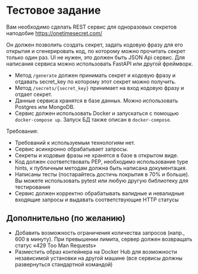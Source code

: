 # Тестовое задание

Вам необходимо сделать REST сервис для одноразовых секретов наподобие https://onetimesecret.com/

Он должен позволить создать секрет, задать кодовую фразу для его открытия и сгенерировать код, по которому можно прочитать секрет только один раз. UI не нужен, это должен быть JSON Api сервис.
Для написания сервиса можно использовать FastAPI или другой фреймворк.

- Метод `/generate` должен принимать секрет и кодовую фразу и отдавать secret_key по которому этот секрет можно получить.
- Метод `/secrets/{secret_key}` принимает на вход кодовую фразу и отдает секрет.
- Данные сервиса хранятся в базе данных. Можно использовать Postgres или MongoDB.
- Сервис должен использовать Docker и запускаться с помощью `docker-compose up`. Запуск БД также описан в `docker-compose`.

Требования:
- Требований к используемым технологиям нет.
- Сервис асинхронно обрабатывает запросы.
- Секреты и кодовые фразы не хранятся в базе в открытом виде.
- Код должен соответствовать PEP, необходимо использование type hints, к публичным методам должна быть написана документация.
- Написаны тесты (постарайтесь достичь покрытия в 70% и больше). Вы можете использовать pytest или любую другую библиотеку для тестирования
- Сервис должен корректно обрабатывать валидные и невалидные входящие запросы и выдавать соответствующие HTTP статусы

## Дополнительно (по желанию)
- Добавить возможность ограничения количества запросов (напр., 600 в минуту). При превышении лимита, сервер должен возвращать статус «429 Too Man Requests»
- Разместить образ контейнера на Docker Hub для возможности независимой установки на другой машине (все сервисы должны развернуться стандартной командой)